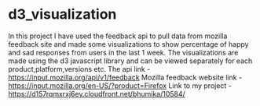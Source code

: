 # d3_visualization

In this project I have used the feedback api to pull data from mozilla feedback site and made some visualizations to show percentage of happy and sad responses from users  in the last 1 week.
The visualizations are made using the d3 javascript library and can be viewed separately for each product,platform,versions etc.
The api link -  https://input.mozilla.org/api/v1/feedback
Mozilla feedback website link - https://input.mozilla.org/en-US/?product=Firefox
Link to my project - https://d157rqmxrxj6ey.cloudfront.net/bhumika/10584/
